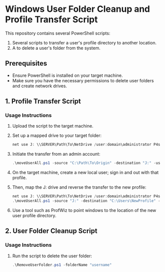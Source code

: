 # Windows User Folder Cleanup and Profile Transfer Script

This repository contains several PowerShell scripts:
1. Several scripts to transfer a user's profile directory to another location. 
2. A to delete a user's folder from the system.


## Prerequisites

- Ensure PowerShell is installed on your target machine.
- Make sure you have the necessary permissions to delete user folders and create network drives.

## 1. Profile Transfer Script

### Usage Instructions

1. Upload the script to the target machine.

2. Set up a mapped drive to your target folder:
    ```powershell
    net use J: \\SERVER\Path\To\NetDrive /user:domain\administrator P4ssWord
    ```

4. Initiate the transfer from an admin account:
    ```powershell
    .\moveUserAll.ps1 -source "C:\Path\To\Origin" -destination "J:" -username "domain\administrator" -password 'PassWord'
    ```
5. On the target machine, create a new local user; sign in and out with that profile.
6. Then, map the J: drive and reverse the transfer to the new profile:
    ```powershell
    net use J: \\SERVER\Path\To\NetDrive /user:domain\administrator P4ssWord
    .\moveUserAll.ps1 -source "J:" -destination "C:\Users\NewProfile" -username "domain\administrator" -password 'PassWord'
    ```
7. Use a tool such as ProfWiz to point windows to the location of the new user profile directory.

## 2. User Folder Cleanup Script

### Usage Instructions

1. Run the script to delete the user folder:
    ```powershell
    .\RemoveUserFolder.ps1 -folderName "username"
    ```


